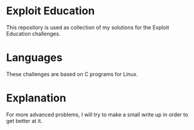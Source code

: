 # Exploit Education
This repository is used as collection of my solutions for the Exploit Education challenges. 

# Languages
These challenges are based on C programs for Linux. 

# Explanation
For more advanced problems, I will try to make a small write up in order to get better at it.
